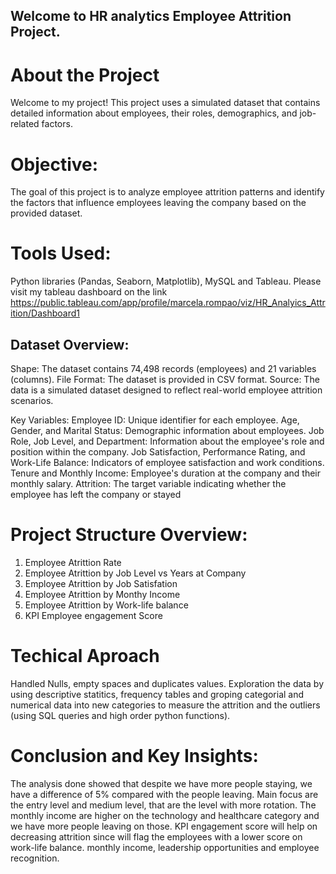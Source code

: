 ## Welcome to HR analytics Employee Attrition Project.

# About the Project
Welcome to my project! This project uses a simulated dataset that contains detailed information about employees, their roles, demographics, and job-related factors.

# Objective:
The goal of this project is to analyze employee attrition patterns and identify the factors that influence employees leaving the company based on the provided dataset.

# Tools Used:
Python libraries (Pandas, Seaborn, Matplotlib), MySQL and Tableau. Please visit my tableau dashboard on the link https://public.tableau.com/app/profile/marcela.rompao/viz/HR_Analyics_Attrition/Dashboard1

## Dataset Overview:
Shape: The dataset contains 74,498 records (employees) and 21 variables (columns).
File Format: The dataset is provided in CSV format.
Source: The data is a simulated dataset designed to reflect real-world employee attrition scenarios.

Key Variables:
Employee ID: Unique identifier for each employee.
Age, Gender, and Marital Status: Demographic information about employees.
Job Role, Job Level, and Department: Information about the employee's role and position within the company.
Job Satisfaction, Performance Rating, and Work-Life Balance: Indicators of employee satisfaction and work conditions.
Tenure and Monthly Income: Employee's duration at the company and their monthly salary.
Attrition: The target variable indicating whether the employee has left the company or stayed

# Project Structure Overview:

1. Employee Atrittion Rate
2. Employee Atrittion by Job Level vs Years at Company 
3. Employee Atrittion by Job Satisfation
4. Employee Atrittion by Monthy Income
5. Employee Atrittion by Work-life balance
6. KPI Employee engagement Score

# Techical Aproach
Handled Nulls, empty spaces and duplicates values.
Exploration the data by using descriptive statitics, frequency tables and groping categorial and numerical data into new categories to measure the attrition and the outliers (using SQL queries and high order python functions).

# Conclusion and Key Insights:
The analysis done showed that despite we have more people staying, we have a difference of 5% compared with the people leaving.
Main focus are the entry level and medium level, that are the level with more rotation.
The monthly income are higher on the technology and healthcare category and we have more people leaving on those.
KPI engagement score will help on decreasing attrition since will flag the employees with a lower score on work-life balance. monthly income, leadership opportunities and employee recognition.
